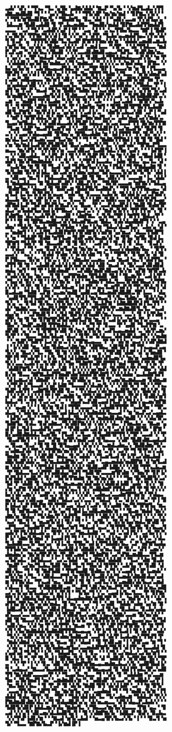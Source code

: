 ▃▟▞▝▟▚▝▝▜▚▃▝▜▃▝▄▜▙▝▄▟▇▞▟▟▞▝▇▃▛▝▚▞▙▝▝▞▆▟▜▃▟▃▚▜▜▟▇▃▆▟█▟▉▝▜▝▝▝▄▞▞▜▙▃▙▝▝▝▜▜▞▟▛▝▆▞▆▞▆▟▝▝▊▛▇▃▚▜▞▞▝▞▝▜▜▞▆▜▙▟▊▛▇▞▙▝▝▜▙▟▆▜▄▝▉▃▝▟▟▝▐▝▚▟▊▞▃▃▅▝▛▞▟▜▄▞▄▝▐▟▃▃▆▝█▟▊▃▟▟▉▝▊▝▛▃▙▃▅▟▇▃▝▜▅▟▉▞▅▟▟▝▉▛▇▃▟▟▜▜▅▟▟▜▃▃▃▝▝▃▞▝▜▞▝▃▟▟▛▞▄▛▐▝▛▝▝▃▄▝▟▝▝▃▚▃▜▜▙▞▙▃▃▝▇▛▐▝█▟▛▞▃▜▙▜▞▝▛▛▇▞▜▞▞▟▐▝█▝▞▞▚▞▚▝▟▜▚▝▜▃▙▞▄▃▅▟▟▜▄▃▚▜▚▞▟▞▜▝▊▃▛▝▄▝▜▜▜▜▞▟█▞▜▃▜▃▟▛▐▛▇▜▜▜▅▞▟▞▆▝▝▟▟▟▞▃▅▟▊▃▆▃▙▞▆▜▄▜▄▝▄▞▟▞▄▝▉▟▆▃▞▟▞▞▃▟▝▃▆▟▐▃▃▝▚▜▛▃▝▝▟▞▜▜▟▃▃▝▆▟▛▃▛▃▅▝▚▞▟▞▙▃▚▜▙▟▊▝▞▞▛▃▃▟▊▟▇▟▊▃▄▃▞▜▟▜▃▝▊▟▛▟▇▞▅▃▚▝▄▞▞▝▃▜▛▝▅▟▃▟▝▟▄▞▃▟▞▃▙▝▊▟█▃▟▞▜▜▟▟▅▟▄▃▃▟▚▜▞▝▆▝▛▝▞▟▟▟▊▞▄▞▙▛▇▞▅▟▆▃▞▞▜▝▅▟▆▃▞▝▚▞▞▞▞▃▚▞▆▟▚▟▄▝▐▛▇▃▝▞▙▞▄▞▙▞▅▝▝▃▙▜▙▃▄▃▟▜▟▃▜▞▝▃▞▜▛▝▉▛▐▝▄▃▃▞▆▝▅▝█▝▐▜▃▃▄▜▛▟▜▝▄▞▞▟▐▝▛▟▊▞▅▞▝▞▝▜▃▜▅▝█▜▜▝▜▟▆▝▞▜▃▃▝▝▅▜▞▟▅▟▚▟▞▃▆▞▚▟█▃▄▃▃▝▆▞▅▜▝▟▊▞▝▃▙▞▜▞▜▞▞▟▛▃▞▟▃▟▉▜▞▟▛▜▅▝▛▃▚▞▄▟▟▃▞▟█▝▞▞▝▃▙▟▉▃▄▜▃▝▚▟▅▟▊▞▟▟▉▟▐▟▊▟▄▝▞▜▙▟▃▝▛▝▐▟▜▝▆▝▛▃▛▝▅▃▟▝▜▞▅▝█▟▉▞▜▟▆▞▄▃▚▃▞▟▅▝▝▟▊▃▚▝▄▜▜▞▜▞▃▟▜▞▅▟█▜▞▞▃▃▃▟▅▜▞▟▐▝▊▟▇▃▃▞▄▟▐▟▛▞▛▞▃▟▝▃▜▟▜▟█▟▉▟▛▃▚▃▆▝▃▝▅▟█▜▝▜▚▜▃▟▅▝▚▜▞▝▊▝▊▞▝▃▙▝▝▝▐▃▞▃▟▟▝▝▇▜▛▞▚▃▙▜▝▃▜▝▛▜▙▝▟▛▇▝▛▜▟▞▙▝▛▝▐▟▆▜▅▝▇▜▝▝▉▜▙▟▊▜▛▜▙▜▜▃▙▟▛▟▊▜▃▛▇▜▞▝▇▞▛▟▐▞▃▝▄▞▅▜▝▞▃▟▐▞▃▝▝▟▆▜▞▃▙▃▞▟▉▝▃▛▐▝▚▟▝▝▆▛▐▝▇▜▛▟▟▃▜▞▄▜▛▝▅▜▜▃▛▜▅▞▅▟▜▃▞▃▝▃▙▞▅▃▛▃▞▞▆▟▞▃▜▃▄▞▆▜▙▟▃▝▞▟▚▟▊▟▃▃▟▞▟▜▟▛▐▟▄▃▞▜▞▃▄▜▃▃▛▜▜▝█▞▆▞▛▛▇▝▜▃▆▝▟▟▛▝▆▃▟▜▜▃▆▜▚▟▝▞▃▟▉▃▞▞▟▟▊▛▐▞▃▞▆▃▟▜▞▝█▟▜▝▊▃▚▝▞▃▄▞▛▟▄▃▄▟▊▝▉▜▅▞▄▝█▜▙▃▟▟▆▝▆▝▐▟▐▜▜▜▝▜▚▝▉▞▚▞▞▝▆▞▟▃▜▃▞▟▜▃▅▞▃▃▛▜▃▞▆▞▜▝▝▜▝▝▚▝▇▟▇▞▛▛▇▟▐▝█▝█▝▉▝█▟▝▞▅▝▆▞▆▟▐▃▟▜▛▟▜▟▉▜▟▝█▃▞▃▅▟▅▜▞▞▜▃▝▞▄▟▚▟▞▝▜▛▇▃▛▜▃▃▅▃▃▝▆▞▟▜▞▝▚▜▚▜▛▞▅▝▃▃▛▟▉▃▞▜▃▟▊▜▟▃▚▜▅▝▄▟▚▝▝▝▐▟▜▛▐▃▝▞▝▟▉▃▟▟▃▝▚▞▟▜▃▛▐▝█▝▞▝▚▜▟▛▐▜▞▝▆▝▇▝▞▟▇▝▃▜▙▟▐▟█▝▟▟▜▝▇▞▟▜▅▟▆▟▟▞▝▝▃▜▞▝▃▝▞▜▛▟▐▃▃▟▃▝▐▟▅▝▉▟▃▝▄▃▜▃▝▟▝▝▚▃▙▜▅▝▇▝▉▝█▝▜▃▟▝▄▟▝▜▟▜▅▜▄▞▞▞▆▝▐▜▟▞▝▜▝▛▇▟▄▟▇▝▊▝▜▞▙▟▇▝▉▞▛▟▐▟▃▝█▞▃▟▚▞▛▟▅▞▄▟▄▞▜▟▚▃▃▃▜▞▅▜▞▜▞▜▞▝▟▟▐▃▝▟▊▃▄▝▆▃▜▝▐▜▟▃▃▟▃▜▙▜▃▟▉▝▉▝█▃▝▟▉▞▞▜▝▃▃▃▆▝▐▃▝▟▟▞▜▝▆▟▄▟▟▃▃▝▇▝█▟▄▟▚▟▛▞▝▟█▃▛▞▛▃▝▜▙▜▛▃▃▃▅▝▆▛▇▞▞▜▟▃▄▝▉▟▆▜▅▞▝▟▄▃▟▝▉▝█▟▛▃▆▝█▟▟▜▙▜▃▟▇▟▚▝▝▜▜▝▅▜▜▜▅▃▄▃▝▟▄▜▃▛▐▃▜▃▜▞▛▟▜▞▄▃▄▝▚▟▞▜▄▝▊▃▃▃▚▃▙▞▙▝█▞▟▟▐▞▃▞▃▛▇▟▚▟▃▃▙▝▇▞▄▝▟▛▐▞▛▃▜▝▃▝▊▃▃▜▞▝▐▟▛▃▜▟▉▞▃▃▜▞▞▜▟▞▛▟▜▃▄▞▟▛▇▟▐▃▛▝▜▟▚▟▜▟▜▞▆▃▛▞▃▝█▃▄▝▛▝▃▃▛▟▄▟▛▟▐▝▇▟▉▝▉▟▅▜▛▟▃▞▚▞▙▟▟▜▄▞▙▟▐▞▛▜▙▃▞▝▄▃▛▃▚▝▞▝▆▟▚▞▙▜▚▝▛▛▐▜▚▞▚▝▉▝▛▟▇▜▅▝▟▃▚▃▟▞▛▟▚▃▃▟▉▝▝▟▆▛▇▃▝▃▜▞▙▞▜▛▐▝▇▜▜▝█▟▃▞▛▝▛▝▝▝█▝▜▝█▛▇▃▅▟█▃▞▟▚▜▟▃▅▛▇▃▅▝█▟▃▝▊▟▞▟▄▟█▟▛▜▝▞▝▃▄▟▅▞▝▜▟▞▙▝▆▃▙▝▛▜▃▜▜▟▅▝▝▟▆▝▐▞▆▝▜▟▃▞▟▃▆▜▄▞▝▃▙▞▄▝▟▝▃▝▅▟▆▜▝▝▞▃▙▜▜▃▟▟▊▛▇▜▚▜▛▟█▜▞▞▅▛▇▝▄▞▆▃▞▝▟▃▃▜▜▟▛▜▚▝▅▝▝▜▟▟▛▝▉▟▇▝▆▜▜▃▅▝▉▟▛▃▆▞▙▃▆▞▟▝▅▝▉▜▄▝▆▜▙▝▉▟▐▃▜▛▇▜▝▜▟▞▛▝▉▝▇▃▃▟▛▝█▝█▝▉▞▝▝▃▟▚▟▝▝▊▃▜▝▊▝▟▃▝▝▊▃▛▞▞▝▛▟▃▞▝▜▝▃▄▝▉▃▛▞▅▜▄▞▆▝▆▞▅▞▄▝▝▃▜▃▃▞▞▟▄▟▆▞▙▃▝▝▉▜▚▃▃▞▞▝▚▃▚▝▝▝▊▟▟▝▛▟▅▝▞▜▞▟▞▟▆▝▜▝▅▝▝▜▛▜▞▝▊▜▄▞▙▝▟▝█▛▐▜▙▃▃▝▉▞▅▝▐▜▞▃▚▝▊▞▝▟▆▃▙▞▃▃▅▃▝▃▙▝▆▃▟▝▅▃▜▝▟▟▜▜▄▝▟▜▜▝▉▝▇▝▝▃▙▟▊▟▚▟▞▟▐▞▙▟▚▞▟▟▝▟▉▝▅▃▟▝▚▝█▞▃▃▛▟▊▟▉▟▅▟▄▝▅▜▝▝▜▝▛▝▐▟▊▟▅▟▛▝▝▃▛▟█▞▆▟▛▟▉▃▄▜▞▞▆▝▄▛▇▝▇▜▛▃▙▞▚▟▞▞▙▜▄▝▆▞▃▃▜▝█▝▄▟▜▛▇▟▅▝█▜▟▟▊▝█▟▝▝█▃▆▞▛▝▃▟▐▞▛▝▞▜▄▞▟▝▉▞▞▝█▝▐▝▛▞▆▞▙▝▐▟▝▝▜▟▆▞▛▜▟▃▜▃▃▜▛▟▟▜▙▃▞▞▜▜▙▞▞▟▚▝▚▜▚▝█▝▟▃▝▟▅▜▟▃▅▝▐▟▐▜▚▞▄▃▜▃▆▜▚▟▚▜▝▜▚▞▛▟▄▜▝▟▉▃▟▃▅▝▜▟▇▝▃▛▇▝▄▃▅▞▅▟█▝▄▟▊▃▄▜▟▃▅▟▛▟█▟▉▃▜▛▐▃▃▝▝▟▄▝▄▟▊▜▜▞▜▜▃▟▞▜▞▃▚▃▟▞▄▝▛▟▐▝▆▞▅▃▄▜▝▞▙▃▜▟▆▞▃▝▉▟▞▞▆▞▜▞▄▝▃▝▊▜▟▝▉▞▙▃▚▜▜▞▙▞▞▞▅▜▚▝▇▃▙▛▇▝▐▟▇▟█▟▛▟▐▜▃▜▜▝▝▟▞▝▇▟▇▞▃▃▝▟▅▟▜▞▟▜▛▝▅▞▅▜▚▃▜▜▟▜▜▞▛▃▆▟▇▟▉▜▃▜▃▝▚▃▟▟▄▞▅▝▝▝▃▛▇▟▊▜▝▝▄▜▟▝█▟▜▞▟▜▄▟▛▞▆▃▚▃▃▝▃▃▚▝▊▝▐▞▛▟▆▝▟▜▚▝▆▝▉▝▆▝▊▛▇▜▛▟▜▟▚▟▆▜▃▛▇▝▆▃▜▝▃▟▐▞▄▞▆▜▄▜▚▞▃▃▄▝▝▜▙▞▚▝▅▟▛▃▆▟█▝▛▛▇▟▟▃▚▝▝▝▚▞▜▝▛▝▊▃▃▝▛▝▄▟▊▝▜▃▛▛▇▝▃▟▛▟▊▝▄▝▞▃▜▝█▜▛▜▞▟▉▝▊▞▆▞▄▜▜▞▙▝▃▟▜▃▄▃▅▟▟▝▃▝▟▞▛▃▆▞▜▞▛▝▝▝█▃▃▝▜▟▄▜▟▃▅▝▟▃▞▝▊▜▚▞▜▞▟▃▃▝▟▟▜▟▛▟▄▟▜▞▝▞▅▟▆▝▝▃▜▟▛▞▜▟▛▛▐▃▞▟▚▞▃▜▝▞▜▛▇▃▄▃▃▝▛▝▛▝▟▞▅▝▄▃▞▞▞▟▛▟▇▟▐▝▐▞▞▟▉▝▆▃▝▟▅▝▉▟▅▃▞▟▇▞▆▞▝▟█▜▙▃▝▟▊▜▙▜▝▜▝▜▚▃▄▃▛▃▄▜▞▞▄▝▇▃▞▞▜▃▝▜▙▝█▝▇▝▞▟▊▜▅▝▝▝▄▝▞▜▛▟█▝▟▟▛▝▟▝▄▜▅▟▉▝▜▛▐▜▝▜▚▟▞▛▐▝▐▞▙▝▜▟▝▟▐▟▇▟▞▝█▟▞▟▜▃▅▞▞▝▆▞▅▝▄▟▅▟▉▜▄▜▞▞▃▃▚▃▟▞▛▃▜▞▟▛▐▞▞▜▅▝▜▟▇▜▚▟▛▟▛▜▜▝▅▟▝▜▛▜▞▝▛▞▙▝▛▝▟▟▉▛▇▜▞▃▚▜▟▃▞▃▞▟▊▝▐▞▞▞▞▞▄▞▅▟▚▝█▞▛▜▞▞▛▞▝▜▙▞▚▝▟▟▊▞▅▝▉▃▃▝▇▛▇▃▙▟▜▜▅▟▛▟▅▜▟▟▟▜▛▟▇▜▝▞▟▞▟▟▅▝▄▃▙▟▇▜▟▜▝▟▐▃▆▃▞▟▝▟▆▟▛▝▞▝▜▝▃▜▛▟█▞▄▝▜▃▜▝▛▃▅▞▆▃▆▟▃▃▅▝▊▟▅▃▆▝▞▜▚▛▐▞▜▃▃▟▝▞▄▛▐▟▇▝▜▃▃▃▛▞▟▃▆▞▙▝▞▝▞▟▊▜▞▜▝▜▞▝▞▜▚▃▜▟▛▃▙▜▜▝▃▟▇▜▙▜▛▟█▝▊▃▝▝▛▞▟▃▞▞▟▞▅▃▙▟▉▜▄▜▚▝█▟▞▟▚▝▊▟▝▟▝▟▚▞▟▝▞▟▝▛▐▝▛▃▆▟▇▝▅▝▛▜▞▟█▃▛▛▐▞▙▞▄▜▚▛▐▝▊▟▉▞▅▜▙▟▃▞▜▝▃▜▜▝▛▃▞▃▞▝▃▝▝▟▄▟▚▃▛▟▊▃▄▟▐▜▃▛▐▞▜▟▞▞▄▃▅▞▆▛▇▞▞▝▄▃▅▝▞▝▐▝▉▞▆▝▊▟▐▝▜▜▛▃▃▃▞▜▝▃▙▟▉▜▜▜▛▝▚▃▙▜▅▝▝▜▛▃▟▃▄▝▞▜▟▞▙▞▃▝▆▟▆▝▄▟▐▟▃▞▞▞▙▟▆▟▟▞▙▃▃▟▝▝▆▝▅▃▛▃▞▃▄▟▃▝▐▟▜▞▃▞▙▞▝▝▜▜▝▜▚▟▄▟▃▜▙▃▛▞▙▝▅▟▆▟▊▟▆▞▆▟▉▝▞▝▞▟▄▜▛▃▜▟▇▜▄▝▊▟▃▝▊▟▚▟▆▃▞▜▞▟▉▛▇▞▟▝▞▟▞▞▝▟▃▝▐▜▅▃▙▞▃▝▇▃▅▝▄▟▐▛▐▃▜▟▐▃▃▟▟▜▞▃▄▞▝▝▛▟▊▃▟▞▃▟▐▞▄▜▝▃▞▟▐▟▊▟▉▜▙▝▐▛▇▝▉▞▄▟▉▟▇▟▟▃▜▃▅▜▙▝▐▜▃▟▝▃▜▃▄▝▊▜▄▟▉▜▛▜▜▝▞▜▛▝▃▃▟▝▞▝▛▝▉▃▟▜▙▜▝▝▐▃▞▝▚▛▇▝▅▜▛▞▅▟▛▃▟▝▊▜▄▃▃▝▞▟▛▝█▟▊▟▇▃▄▟▃▟▃▝▉▃▄▝▉▃▞▝█▝▉▝█▝▉▜▄▃▄▟▝▟▚▞▞▞▚▃▆▟▃▟▅▃▚▝█▟▉▟▆▞▜▞▃▃▚▟▆▃▛▟▞▜▚▞▞▜▜▛▇▞▅▞▛▛▐▞▝▟▄▝▅▝▃▜▚▝▃▞▛▝▜▝▊▜▚▞▞▃▙▜▅▟▆▝▉▞▃▝▞▟▛▟▉▝▅▟▃▝▊▞▚▟▟▞▝▞▜▃▅▜▃▟▝▛▐▞▛▃▞▟▆▃▙▟▝▟█▞▙▟▛▟▟▞▃▝▜▞▆▃▙▟▟▛▇▞▃▞▝▃▆▝▝▃▄▃▅▟▟▞▅▟█▛▇▝▟▝▆▜▃▟▆▝▟▟▞▟▅▝▝▞▛▜▟▟▐▃▆▟▊▞▞▟▞▝█▟▉▃▟▛▐▟█▞▞▝▞▟█▝▜▜▚▃▙▃▆▝▛▝█▟▃▃▜▃▞▟▜▜▚▟▉▟▄▞▜▟▜▝▜▟▊▜▛▃▃▃▆▜▛▟▆▝▞▜▅▞▛▝▊▛▐▞▛▟▜▟▟▝▄▟█▞▚▝▊▞▝▜▟▜▞▛▇▟▆▝▇▝▇▞▅▞▟▞▝▝▝▜▅▝█▞▜▟▉▜▞▃▞▜▟▝▛▝▟▟▉▝▊▝▅▟▅▜▙▝▅▃▅▃▅▞▟▟▚▟▞▞▟▟▊▟▐▟▉▝▄▟▞▝▊▞▞▝▇▞▆▝▄▛▇▝▛▟▟▜▞▝▞▝▝▜▜▞▄▃▜▝▊▞▚▟█▟▆▛▐▜▜▟▃▟▜▝▛▝█▝▛▞▞▞▙▞▞▟▞▃▆▞▞▝▄▟▛▃▚▝▊▜▞▝▝▞▞▟▚▝▃▟▅▃▞▃▃▟▆▜▛▜▅▜▞▝▛▟▄▃▅▞▙▜▃▞▞▟▊▃▄▝▚▟▊▞▜▟▃▞▃▞▞▃▃▜▝▜▟▃▛▝▛▃▝▟▐▞▞▝▚▞▝▛▐▝▉▛▐▟▃▞▄▛▐▜▙▛▇▝▛▞▛▜▛▃▄▝▟▃▞▞▃▟▚▝▊▞▄▟▇▝▆▞▜▞▜▛▇▜▄▝▆▃▜▝▉▝▅▛▇▃▆▞▚▝▚▞▙▝▄▞▜▝█▟▐▃▚▟█▃▅▟▆▞▆▝▝▝█▃▅▝▆▟▟▝▆▞▞▟▇▞▅▝█▟▄▞▝▜▞▟▆▞▛▝▟▟▜▜▄▝▜▜▜▝▝▟█▞▟▝▟▞▜▝▅▜▜▝▞▝▞▝▛▞▚▃▞▝█▃▜▝▄▝▅▃▆▜▞▟▐▝▉▞▝▜▝▝▃▝▅▜▙▝▄▝▉▞▙▜▄▞▅▟▃▜▛▟█▝▛▃▛▜▃▃▞▜▄▟▆▜▚▟▚▃▜▜▃▞▆▜▝▜▟▃▟▝▄▃▞▝▊▜▜▜▄▜▅▜▙▝▊▞▙▃▄▜▄▟▞▛▐▜▞▟▟▃▟▞▃▝▉▜▚▝▞▃▞▜▅▃▙▟▇▝▃▝▚▟▝▃▚▟▐▜▞▝▃▞▙▞▛▞▚▛▐▞▝▟▆▞▙▜▅▟▝▛▐▃▄▟▐▜▝▜▝▝▄▝▐▝▟▃▚▟▐▞▆▃▛▝▃▝▐▞▛▃▝▞▟▃▜▃▙▟▉▃▃▜▞▜▄▞▄▞▝▟▐▃▜▃▜▜▙▞▚▟▐▞▛▜▟▟▉▞▙▃▝▃▛▝▅▛▇▜▄▟▄▜▜▜▟▞▅▞▚▃▆▃▛▃▙▃▚▃▟▟▊▟▝▟▇▟▊▞▚▞▅▃▜▃▛▝▉▞▃▝▟▜▝▃▅▞▞▟▅▟▅▞▄▝▇▞▅▜▛▟▚▜▃▜▚▟▛▃▅▟▜▝▜▟▆▛▇▝▃▞▚▛▇▃▆▟█▃▃▜▜▃▆▃▜▟▚▟▃▝▐▟▜▟▃▃▞▝▃▞▃▜▟▟▝▝▆▝▃▛▇▟▝▟▟▟▊▝▝▜▃▞▝▟▆▝▉▃▙▝▆▟▛▝▃▞▆▞▜▃▙▃▜▟▉▝▇▟▝▜▃▜▝▜▙▞▟▝▉▜▜▞▝▃▙▜▄▝▛▝▊▟▊▝▟▟▊▞▙▃▝▜▝▝▉▝▇▟▜▟▉▝▝▛▇▜▄▟█▝▉▟▆▃▚▞▜▝▞▃▄▟▜▝▐▛▐▃▅▟▞▝▅▜▞▞▆▝▞▜▃▝▝▟▉▟▃▃▛▜▚▞▆▝▉▜▚▜▃▟▊▞▟▞▜▃▅▟▞▟▇▟▊▟▄▞▄▟▆▝▛▛▇▞▟▃▝▜▚▃▟▝▅▃▝▟▟▛▐▝▉▝▊▝▃▟▜▃▚▜▞▃▅▟▉▞▟▞▙▃▞▃▆▟▞▟▃▃▜▝▉▃▃▝▛▟█▟█▟▊▃▅▝▚▃▛▜▝▟▊▞▆▞▆▃▛▜▞▜▞▝▛▟▐▞▅▃▚▟█▃▞▃▜▞▄▞▆▜▃▟▃▞▟▝▄▜▚▜▝▝▜▞▙▞▜▝▞▃▝▃▄▟▐▞▙▃▜▃▃▝▛▝▊▛▇▞▜▜▝▟▝▟▇▟▄▜▄▛▇▃▙▜▜▝▟▃▄▟▅▟▇▞▆▜▙▜▛▝▚▝▃▝▆▟▜▞▚▜▝▝▟▞▚▟▜▜▄▜▛▞▆▞▚▞▟▞▅▟▃▝█▝▅▞▃▝▃▞▝▜▝▃▚▟▊▝▜▟▟▞▚▟▅▝▄▞▆▝▇▝▐▟█▃▟▜▞▟▊▜▜▃▞▟▉▟▐▜▄▃▛▝▆▟▚▝▞▃▟▝▉▞▆▝▉▃▙▟▃▝▊▃▙▞▄▟▄▟▚▃▃▞▃▃▚▟▃▞▛▟▉▝▟▝▛▟▉▟▜▃▞▃▅▞▚▜▄▃▜▟▇▞▃▃▅▝█▞▅▞▟▞▝▟▉▝█▝▇▃▃▞▛▟▜▞▃▟▝▛▐▟▐▞▙▜▞▝▚▜▟▜▜▞▙▜▚▃▟▝▄▃▄▞▄▃▜▞▜▟▚▟▊▞▅▃▝▞▟▝▆▝▛▝▟▞▛▜▚▝▆▃▅▝▛▝▇▝▛▝▟▛▐▜▚▛▇▜▙▝▛▝▇▝▛▜▚▜▝▞▙▞▆▟▇▟▟▞▙▟▇▟█▜▜▜▙▃▄▃▄▝▞▛▐▞▜▝▊▜▃▟▐▝█▝▟▞▛▝▚▟▞▝▜▞▞▃▜▟▛▝▄▜▞▟▚▝▊▟▅▞▙▟▇▃▟▝▃▃▛▜▝▟▞▛▐▃▟▃▅▞▞▜▜▟▜▝▛▝▆▟▞▟▆▟▝▞▅▃▙▞▄▝▆▃▄▝▉▞▝▟▄▟▝▝▉▝▛▟▊▃▆▝▐▝▟▜▛▃▄▝▆▝▜▝▝▞▟▞▄▝▐▜▜▟▚▝█▞▙▟▅▃▆▜▄▞▃▃▅▟▟▛▇▜▞▜▙▜▝▟▐▜▚▃▜▃▃▟▟▝▊▞▄▟▚▟▝▜▞▜▞▝▐▞▚▝▜▟▄▟▜▃▝▞▜▝▊▃▝▝▝▞▜▞▃▞▅▟▃▞▃▞▙▞▆▜▝▝▉▝▟▃▜▝▚▝▛▝▉▞▚▟▐▝█▛▇▃▜▞▙▝▉▞▙▝▟▝▚▟▉▟▚▝▅▜▛▟▇▝█▞▞▜▛▃▝▝▞▝▛▝▐▝▞▝▊▃▝▟▉▝▟▞▜▟▆▛▇▜▅▃▄▃▆▟▆▃▙▃▞▞▙▝▄▟▉▜▙▟▐▞▜▝▃▟▄▃▞▝▇▃▃▞▙▃▟▟▉▃▚▝▛▟▝▝▉▜▅▃▄▃▟▝▉▝▟▟▐▜▚▟▃▜▛▃▚▟▉▜▜▝▇▞▟▟▛▃▃▃▄▞▛▝▞▝▜▃▄▞▙▃▜▃▃▝▜▝▝▟▚▝▊▝▚▟▟▟▆▝▚▞▃▃▆▜▅▝▃▜▙▜▅▟▜▝▅▞▝▃▆▟▆▟▊▞▆▝▚▝▚▟▉▟▛▝▛▃▃▞▚▞▚▟█▟▞▃▞▛▐▝▆▃▜▟▞▞▙▃▝▝▊▝▛▃▛▝▉▝▟▞▙▝▇▟█▝▉▜▝▟▞▟▐▟▛▝▃▞▝▝▇▝▉▜▞▝▃▃▄▜▜▞▙▃▝▟▛▜▝▜▄▝▆▞▆▜▄▝▄▞▝▃▄▟▅▟▝▜▝▝▜▝▅▟▊▃▜▞▆▝▐▜▟▟▟▝▊▟▄▝█▜▚▝▊▃▝▜▛▝▝▜▟▞▟▟▐▟▞▜▃▝▜▞▃▟▅▃▆▝▜▟▟▃▛▝▛▞▞▛▇▟▆▟▊▟▇▞▟▃▚▞▜▝▉▟▄▟█▟▚▞▄▝▟▞▅▃▅▃▃▝▟▜▞▟▄▃▛▃▙▟▞▞▝▝▜▟▉▜▞▟▊▛▐▟▟▃▆▞▛▟▄▝▇▟▅▜▃▝▞▜▙▃▃▞▆▞▙▞▟▃▃▃▝▛▇▝▄▃▝▝▊▃▟▝▞▞▄▜▝▟▊▃▅▞▟▃▙▟▉▜▄▜▝▝█▝▞▟▇▛▇▞▙▝▐▟█▃▛▝▉▟▚▝▉▃▙▃▝▞▞▜▚▛▐▟▊▞▆▝▝▝▇▃▟▝▅▜▞▃▙▟▝▝▅▃▄▜▛▞▙▃▞▞▙▝▐▝▝▝▉▃▜▝▅▜▞▝▜▃▃▝▇▛▇▞▙▃▛▝▐▞▆▟▐▛▐
